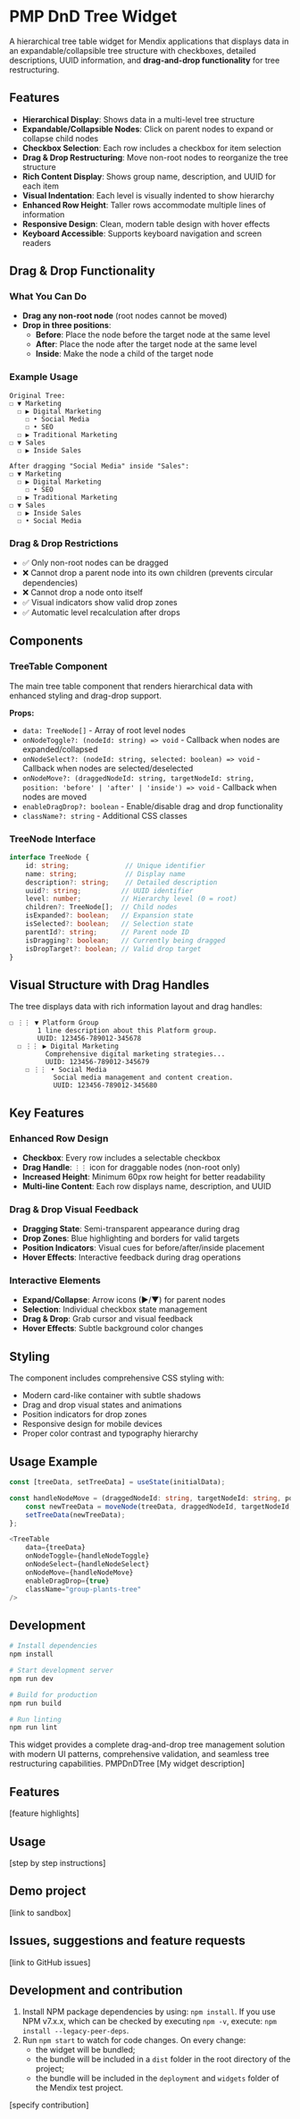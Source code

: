 # PMP DnD Tree Widget

A hierarchical tree table widget for Mendix applications that displays data in an expandable/collapsible tree structure with checkboxes, detailed descriptions, UUID information, and **drag-and-drop functionality** for tree restructuring.

## Features

- **Hierarchical Display**: Shows data in a multi-level tree structure
- **Expandable/Collapsible Nodes**: Click on parent nodes to expand or collapse child nodes
- **Checkbox Selection**: Each row includes a checkbox for item selection
- **Drag & Drop Restructuring**: Move non-root nodes to reorganize the tree structure
- **Rich Content Display**: Shows group name, description, and UUID for each item
- **Visual Indentation**: Each level is visually indented to show hierarchy
- **Enhanced Row Height**: Taller rows accommodate multiple lines of information
- **Responsive Design**: Clean, modern table design with hover effects
- **Keyboard Accessible**: Supports keyboard navigation and screen readers

## Drag & Drop Functionality

### What You Can Do
- **Drag any non-root node** (root nodes cannot be moved)
- **Drop in three positions**:
  - **Before**: Place the node before the target node at the same level
  - **After**: Place the node after the target node at the same level  
  - **Inside**: Make the node a child of the target node

### Example Usage
```
Original Tree:
☐ ▼ Marketing
  ☐ ▶ Digital Marketing
    ☐ • Social Media
    ☐ • SEO
  ☐ ▶ Traditional Marketing
☐ ▼ Sales
  ☐ ▶ Inside Sales

After dragging "Social Media" inside "Sales":
☐ ▼ Marketing
  ☐ ▶ Digital Marketing
    ☐ • SEO
  ☐ ▶ Traditional Marketing
☐ ▼ Sales
  ☐ ▶ Inside Sales
  ☐ • Social Media
```

### Drag & Drop Restrictions
- ✅ Only non-root nodes can be dragged
- ❌ Cannot drop a parent node into its own children (prevents circular dependencies)
- ❌ Cannot drop a node onto itself
- ✅ Visual indicators show valid drop zones
- ✅ Automatic level recalculation after drops

## Components

### TreeTable Component
The main tree table component that renders hierarchical data with enhanced styling and drag-drop support.

**Props:**
- `data: TreeNode[]` - Array of root level nodes
- `onNodeToggle?: (nodeId: string) => void` - Callback when nodes are expanded/collapsed
- `onNodeSelect?: (nodeId: string, selected: boolean) => void` - Callback when nodes are selected/deselected
- `onNodeMove?: (draggedNodeId: string, targetNodeId: string, position: 'before' | 'after' | 'inside') => void` - Callback when nodes are moved
- `enableDragDrop?: boolean` - Enable/disable drag and drop functionality
- `className?: string` - Additional CSS classes

### TreeNode Interface
```typescript
interface TreeNode {
    id: string;              // Unique identifier
    name: string;            // Display name
    description?: string;    // Detailed description
    uuid?: string;          // UUID identifier
    level: number;          // Hierarchy level (0 = root)
    children?: TreeNode[];  // Child nodes
    isExpanded?: boolean;   // Expansion state
    isSelected?: boolean;   // Selection state
    parentId?: string;      // Parent node ID
    isDragging?: boolean;   // Currently being dragged
    isDropTarget?: boolean; // Valid drop target
}
```

## Visual Structure with Drag Handles

The tree displays data with rich information layout and drag handles:
```
☐ ⋮⋮ ▼ Platform Group
       1 line description about this Platform group.
       UUID: 123456-789012-345678
  ☐ ⋮⋮ ▶ Digital Marketing
         Comprehensive digital marketing strategies...
         UUID: 123456-789012-345679
    ☐ ⋮⋮ • Social Media
           Social media management and content creation.
           UUID: 123456-789012-345680
```

## Key Features

### Enhanced Row Design
- **Checkbox**: Every row includes a selectable checkbox
- **Drag Handle**: `⋮⋮` icon for draggable nodes (non-root only)
- **Increased Height**: Minimum 60px row height for better readability
- **Multi-line Content**: Each row displays name, description, and UUID

### Drag & Drop Visual Feedback
- **Dragging State**: Semi-transparent appearance during drag
- **Drop Zones**: Blue highlighting and borders for valid targets
- **Position Indicators**: Visual cues for before/after/inside placement
- **Hover Effects**: Interactive feedback during drag operations

### Interactive Elements
- **Expand/Collapse**: Arrow icons (▶/▼) for parent nodes
- **Selection**: Individual checkbox state management
- **Drag & Drop**: Grab cursor and visual feedback
- **Hover Effects**: Subtle background color changes

## Styling

The component includes comprehensive CSS styling with:
- Modern card-like container with subtle shadows
- Drag and drop visual states and animations
- Position indicators for drop zones
- Responsive design for mobile devices
- Proper color contrast and typography hierarchy

## Usage Example

```typescript
const [treeData, setTreeData] = useState(initialData);

const handleNodeMove = (draggedNodeId: string, targetNodeId: string, position: 'before' | 'after' | 'inside') => {
    const newTreeData = moveNode(treeData, draggedNodeId, targetNodeId, position);
    setTreeData(newTreeData);
};

<TreeTable 
    data={treeData} 
    onNodeToggle={handleNodeToggle}
    onNodeSelect={handleNodeSelect}
    onNodeMove={handleNodeMove}
    enableDragDrop={true}
    className="group-plants-tree"
/>
```

## Development

```bash
# Install dependencies
npm install

# Start development server
npm run dev

# Build for production
npm run build

# Run linting
npm run lint
```

This widget provides a complete drag-and-drop tree management solution with modern UI patterns, comprehensive validation, and seamless tree restructuring capabilities. PMPDnDTree
[My widget description]

## Features
[feature highlights]

## Usage
[step by step instructions]

## Demo project
[link to sandbox]

## Issues, suggestions and feature requests
[link to GitHub issues]

## Development and contribution

1. Install NPM package dependencies by using: `npm install`. If you use NPM v7.x.x, which can be checked by executing `npm -v`, execute: `npm install --legacy-peer-deps`.
1. Run `npm start` to watch for code changes. On every change:
    - the widget will be bundled;
    - the bundle will be included in a `dist` folder in the root directory of the project;
    - the bundle will be included in the `deployment` and `widgets` folder of the Mendix test project.

[specify contribution]

